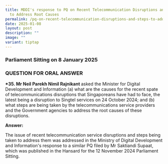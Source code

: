 ```yaml
---
title: MDDI's response to PQ on Recent Telecommunication Disruptions and Steps
  to Address Root Causes
permalink: /pq-on-recent-telecommunication-disruptions-and-steps-to-address-root-causes/
date: 2025-01-08
layout: post
description: ""
image: ""
variant: tiptap
---
```

<h3>Parliament Sitting on 8 January 2025</h3>
<h3>QUESTION FOR ORAL ANSWER</h3>
<p><strong>*35. Mr Neil Parekh Nimil Rajnikant </strong>asked the Minister
for Digital Development and Information (a) what are the causes for the
recent spate of telecommunications disruptions that Singaporeans have had
to face, the latest being a disruption to Singtel services on 24 October
2024; and (b) what steps are being taken by the telecommunications service
providers and the Government agencies to address the root causes of these
disruptions.</p>
<p><strong>Answer: </strong>
</p>
<p>The issue of recent telecommunication service disruptions and steps being
taken to address them was addressed in the Ministry of Digital Development
and Information's response to a similar PQ filed by Mr Saktiandi Supaat,
which was published in the Hansard for the 12 November 2024 Parliament
Sitting.</p>